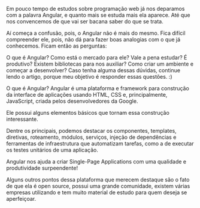 ﻿Em pouco tempo de estudos sobre programação web já nos deparamos com a palavra Angular, e quanto mais se estuda mais ela aparece. Até que nos convencemos de que vai ser bacana saber do que se trata.

Aí começa a confusão, pois, o Angular não é mais do mesmo. Fica difícil compreender ele, pois, não dá para fazer boas analogias com o que já conhecemos. Ficam então as perguntas:

O que é Angular?
Como está o mercado para ele? Vale a pena estudar?
É produtivo? Existem bibliotecas para nos auxiliar?
Como criar um ambiente e começar a desenvolver?
Caso tenha alguma dessas dúvidas, continue lendo o artigo, porque meu objetivo é responder essas questões. :)


O que é Angular?
Angular é uma plataforma e framework para construção da interface de aplicações usando HTML, CSS e, principalmente, JavaScript, criada pelos desenvolvedores da Google.

Ele possui alguns elementos básicos que tornam essa construção interessante.

Dentre os principais, podemos destacar os componentes, templates, diretivas, roteamento, módulos, serviços, injeção de dependências e ferramentas de infraestrutura que automatizam tarefas, como a de executar os testes unitários de uma aplicação.

Angular nos ajuda a criar Single-Page Applications com uma qualidade e produtividade surpeendente!

Alguns outros pontos dessa plataforma que merecem destaque são o fato de que ela é open source, possui uma grande comunidade, existem várias empresas utilizando e tem muito material de estudo para quem deseja se aperfeiçoar.